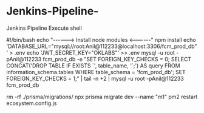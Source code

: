 # Jenkins-Pipeline-
Jenkins Pipeline 
Execute shell

#!/bin/bash
echo "------> Install node modules <------"
npm install
echo 'DATABASE_URL="mysql://root:Anil@112233@localhost:3306/fcm_prod_db"' > .env
echo 'JWT_SECRET_KEY="OKLABS"' >> .env
mysql -u root -pAnil@112233 fcm_prod_db -e "SET FOREIGN_KEY_CHECKS = 0; SELECT CONCAT('DROP TABLE IF EXISTS \`', table_name, '\`;') AS query FROM information_schema.tables WHERE table_schema = 'fcm_prod_db'; SET FOREIGN_KEY_CHECKS = 1;" | tail -n +2 | mysql -u root -pAnil@112233 fcm_prod_db

rm -rf ./prisma/migrations/
npx prisma migrate dev --name "m1"
pm2 restart ecosystem.config.js
